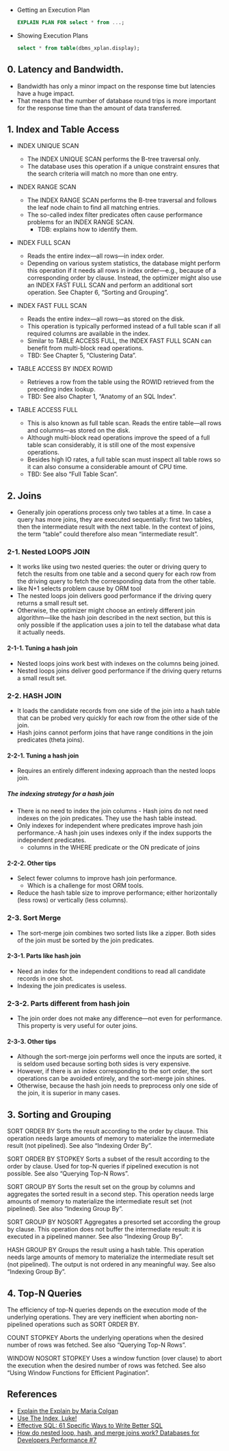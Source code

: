 * Getting an Execution Plan
    ```sql
    EXPLAIN PLAN FOR select * from ...;

    ```
* Showing Execution Plans
    ```sql
    select * from table(dbms_xplan.display);
    ```

## 0. Latency and Bandwidth.
* Bandwidth has only a minor impact on the response time but latencies have a huge impact. 
* That means that the number of database round trips is more important for the response time than the amount of data transferred.

## 1. Index and Table Access
* INDEX UNIQUE SCAN
    * The INDEX UNIQUE SCAN performs the B-tree traversal only. 
    * The database uses this operation if a unique constraint ensures that the search criteria will match no more than one entry.

* INDEX RANGE SCAN
    * The INDEX RANGE SCAN performs the B-tree traversal and follows the leaf node chain to find all matching entries. 
    * The so-called index filter predicates often cause performance problems for an INDEX RANGE SCAN. 
        * TDB: explains how to identify them.

* INDEX FULL SCAN
    * Reads the entire index—all rows—in index order.
    * Depending on various system statistics, the database might perform this operation if it needs all rows in index order—e.g., because of a corresponding order by clause. Instead, the optimizer might also use an INDEX FAST FULL SCAN and perform an additional sort operation. See Chapter 6, “Sorting and Grouping”.

* INDEX FAST FULL SCAN
    * Reads the entire index—all rows—as stored on the disk. 
    * This operation is typically performed instead of a full table scan if all required columns are available in the index. 
    * Similar to TABLE ACCESS FULL, the INDEX FAST FULL SCAN can benefit from multi-block read operations. 
    * TBD: See Chapter 5, “Clustering Data”.

* TABLE ACCESS BY INDEX ROWID
  * Retrieves a row from the table using the ROWID retrieved from the preceding index lookup.
  * TBD: See also Chapter 1, “Anatomy of an SQL Index”.

* TABLE ACCESS FULL
  * This is also known as full table scan. Reads the entire table—all rows and columns—as stored on the disk.
  * Although multi-block read operations improve the speed of a full table scan considerably, it is still one of the
    most expensive operations.
  * Besides high IO rates, a full table scan must inspect all table rows so it can also consume a considerable amount of
    CPU time.
  * TBD: See also “Full Table Scan”.

## 2. Joins

* Generally join operations process only two tables at a time. In case a query has more joins, they are executed
  sequentially: first two tables, then the intermediate result with the next table. In the context of joins, the term
  “table” could therefore also mean “intermediate result”.

### 2-1. Nested LOOPS JOIN

* It works like using two nested queries: the outer or driving query to fetch the results from one table and a second
  query for each row from the driving query to fetch the corresponding data from the other table.
* like N+1 selects problem cause by ORM tool
* The nested loops join delivers good performance if the driving query returns a small result set.
* Otherwise, the optimizer might choose an entirely different join algorithm—like the hash join described in the next
  section, but this is only possible if the application uses a join to tell the database what data it actually needs.

#### 2-1-1. Tuning a hash join

* Nested loops joins work best with indexes on the columns being joined.
* Nested loops joins deliver good performance if the driving query returns a small result set.

### 2-2. HASH JOIN

* It loads the candidate records from one side of the join into a hash table that can be probed very quickly for each
  row from the other side of the join.
* Hash joins cannot perform joins that have range conditions in the join predicates (theta joins).

#### 2-2-1. Tuning a hash join

* Requires an entirely different indexing approach than the nested loops join.

##### The indexing strategy for a hash join

* There is no need to index the join columns - Hash joins do not need indexes on the join predicates. They use the hash
  table instead.
* Only indexes for independent where predicates improve hash join performance.-A hash join uses indexes only if the
  index supports the independent predicates.
  * columns in the WHERE predicate or the ON predicate of joins

#### 2-2-2. Other tips

* Select fewer columns to improve hash join performance.
  * Which is a challenge for most ORM tools.
* Reduce the hash table size to improve performance; either horizontally (less rows) or vertically (less columns).

### 2-3. Sort Merge

* The sort-merge join combines two sorted lists like a zipper. Both sides of the join must be sorted by the join
  predicates.

#### 2-3-1. Parts like hash join

* Need an index for the independent conditions to read all candidate records in one shot.
* Indexing the join predicates is useless.

### 2-3-2. Parts different from hash join

* The join order does not make any difference—not even for performance. This property is very useful for outer joins.

#### 2-3-3. Other tips

* Although the sort-merge join performs well once the inputs are sorted, it is seldom used because sorting both sides is
  very expensive.
* However, if there is an index corresponding to the sort order, the sort operations can be avoided entirely, and the
  sort-merge join shines.
* Otherwise, because the hash join needs to preprocess only one side of the join, it is superior in many cases.

## 3. Sorting and Grouping

SORT ORDER BY Sorts the result according to the order by clause. This operation needs large amounts of memory to
materialize the intermediate result (not pipelined). See also “Indexing Order By”.

SORT ORDER BY STOPKEY Sorts a subset of the result according to the order by clause. Used for top-N queries if pipelined
execution is not possible. See also “Querying Top-N Rows”.

SORT GROUP BY Sorts the result set on the group by columns and aggregates the sorted result in a second step. This
operation needs large amounts of memory to materialize the intermediate result set (not pipelined). See also “Indexing
Group By”.

SORT GROUP BY NOSORT
Aggregates a presorted set according the group by clause. This operation does not buffer the intermediate result: it is executed in a pipelined manner. See also “Indexing Group By”.

HASH GROUP BY
Groups the result using a hash table. This operation needs large amounts of memory to materialize the intermediate result set (not pipelined). The output is not ordered in any meaningful way. See also “Indexing Group By”.

## 4. Top-N Queries
The efficiency of top-N queries depends on the execution mode of the underlying operations. They are very inefficient when aborting non-pipelined operations such as SORT ORDER BY.

COUNT STOPKEY
Aborts the underlying operations when the desired number of rows was fetched. See also “Querying Top-N Rows”.

WINDOW NOSORT STOPKEY
Uses a window function (over clause) to abort the execution when the desired number of rows was fetched. See also “Using Window Functions for Efficient Pagination”.

## References

* [Explain the Explain by Maria Colgan](https://github.com/EddieChoCho/tech-talks-note/blob/master/2020/ExplainTheExplain.md)
* [Use The Index, Luke!](https://use-the-index-luke.com/)
* [Effective SQL: 61 Specific Ways to Write Better SQL](https://www.amazon.com/Effective-SQL-Specific-Software-Development-ebook/dp/B01MZ75IW5)
* [How do nested loop, hash, and merge joins work? Databases for Developers Performance #7](https://youtu.be/pJWCwfv983Q)